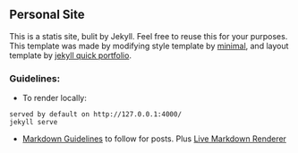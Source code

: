 ## Personal Site 
This is a statis site, bulit by Jekyll. Feel free to reuse this for your purposes. This template was made by modifying style template by [minimal](https://pages-themes.github.io/minimal/), and layout template by [jekyll quick portfolio](https://github.com/evanca/quick-portfolio). 

### Guidelines:
* To render locally:
``` 
served by default on http://127.0.0.1:4000/
jekyll serve
``` 

* [Markdown Guidelines](https://github.com/adam-p/markdown-here/wiki/Markdown-Cheatsheet#tables) to follow for posts. Plus [Live Markdown Renderer](https://markdownlivepreview.com)



